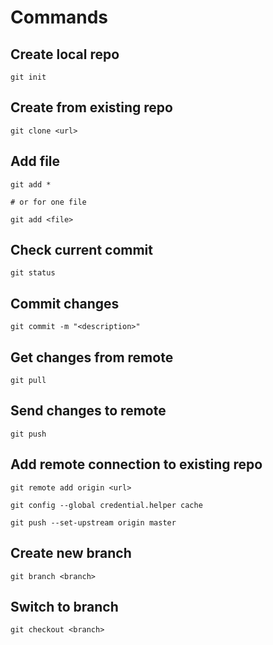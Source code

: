 # Commands

## Create local repo

    git init

## Create from existing repo

    git clone <url>

## Add file

    git add *

    # or for one file

    git add <file>

## Check current commit

    git status

## Commit changes

    git commit -m "<description>"

## Get changes from remote
    
    git pull

## Send changes to remote

    git push

## Add remote connection to existing repo
    
    git remote add origin <url>
    
    git config --global credential.helper cache

    git push --set-upstream origin master

## Create new branch

    git branch <branch> 

## Switch to branch

    git checkout <branch>
